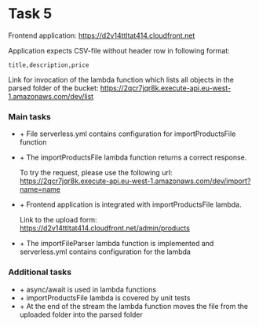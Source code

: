 # Task 5


Frontend application: https://d2v14ttltat414.cloudfront.net

Application expects CSV-file without header row in following format: 

    title,description,price

Link for invocation of the lambda function which lists all objects in the parsed folder of the bucket:
https://2qcr7jqr8k.execute-api.eu-west-1.amazonaws.com/dev/list


### Main tasks 

- \+ File serverless.yml contains configuration for importProductsFile function
- \+ The importProductsFile lambda function returns a correct response.

    To try the request, please use the following url: https://2qcr7jqr8k.execute-api.eu-west-1.amazonaws.com/dev/import?name=name
    
- \+ Frontend application is integrated with importProductsFile lambda.
    
    Link to the upload form: https://d2v14ttltat414.cloudfront.net/admin/products
    
- \+ The importFileParser lambda function is implemented and serverless.yml contains configuration for the lambda


### Additional tasks 

- \+ async/await is used in lambda functions
- \+ importProductsFile lambda is covered by unit tests 
- \+ At the end of the stream the lambda function moves the file from the uploaded folder into the parsed folder 


